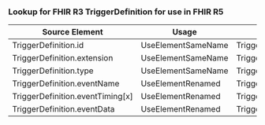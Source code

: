 ### Lookup for FHIR R3 TriggerDefinition for use in FHIR R5

| Source Element | Usage | Target |
| -------------- | ----- | ------ |
| TriggerDefinition.id | UseElementSameName | TriggerDefinition.id |
| TriggerDefinition.extension | UseElementSameName | TriggerDefinition.extension |
| TriggerDefinition.type | UseElementSameName | TriggerDefinition.type |
| TriggerDefinition.eventName | UseElementRenamed | TriggerDefinition.name |
| TriggerDefinition.eventTiming[x] | UseElementRenamed | TriggerDefinition.timing[x] |
| TriggerDefinition.eventData | UseElementRenamed | TriggerDefinition.data |

